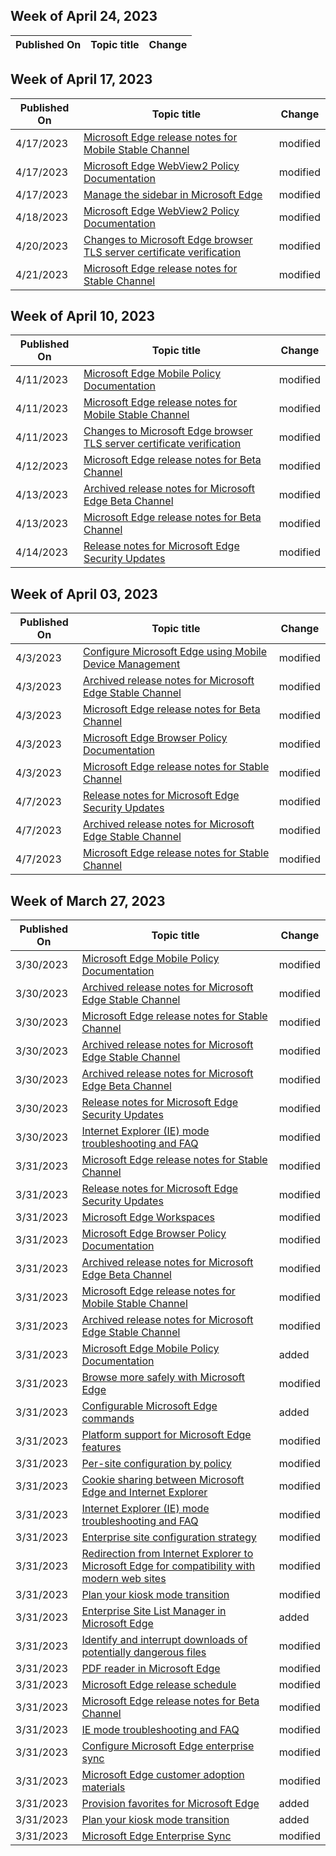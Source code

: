 <!-- This file is generated automatically each week. Changes made to this file will be overwritten.-->



## Week of April 24, 2023


| Published On |Topic title | Change |
|------|------------|--------|


## Week of April 17, 2023


| Published On |Topic title | Change |
|------|------------|--------|
| 4/17/2023 | [Microsoft Edge release notes for Mobile Stable Channel](/DeployEdge/microsoft-edge-relnote-mobile-stable-channel) | modified |
| 4/17/2023 | [Microsoft Edge WebView2 Policy Documentation](/DeployEdge/microsoft-edge-webview-policies) | modified |
| 4/17/2023 | [Manage the sidebar in Microsoft Edge](/DeployEdge/microsoft-edge-sidebar) | modified |
| 4/18/2023 | [Microsoft Edge WebView2 Policy Documentation](/DeployEdge/microsoft-edge-webview-policies) | modified |
| 4/20/2023 | [Changes to Microsoft Edge browser TLS server certificate verification](/DeployEdge/microsoft-edge-security-cert-verification) | modified |
| 4/21/2023 | [Microsoft Edge release notes for Stable Channel](/DeployEdge/microsoft-edge-relnote-stable-channel) | modified |


## Week of April 10, 2023


| Published On |Topic title | Change |
|------|------------|--------|
| 4/11/2023 | [Microsoft Edge Mobile Policy Documentation](/DeployEdge/microsoft-edge-mobile-policies) | modified |
| 4/11/2023 | [Microsoft Edge release notes for Mobile Stable Channel](/DeployEdge/microsoft-edge-relnote-mobile-stable-channel) | modified |
| 4/11/2023 | [Changes to Microsoft Edge browser TLS server certificate verification](/DeployEdge/microsoft-edge-security-cert-verification) | modified |
| 4/12/2023 | [Microsoft Edge release notes for Beta Channel](/DeployEdge/microsoft-edge-relnote-beta-channel) | modified |
| 4/13/2023 | [Archived release notes for Microsoft Edge Beta Channel](/DeployEdge/microsoft-edge-relnote-archive-beta-channel) | modified |
| 4/13/2023 | [Microsoft Edge release notes for Beta Channel](/DeployEdge/microsoft-edge-relnote-beta-channel) | modified |
| 4/14/2023 | [Release notes for Microsoft Edge Security Updates](/DeployEdge/microsoft-edge-relnotes-security) | modified |


## Week of April 03, 2023


| Published On |Topic title | Change |
|------|------------|--------|
| 4/3/2023 | [Configure Microsoft Edge using Mobile Device Management](/DeployEdge/configure-edge-with-mdm) | modified |
| 4/3/2023 | [Archived release notes for Microsoft Edge Stable Channel](/DeployEdge/microsoft-edge-relnote-archive-stable-channel) | modified |
| 4/3/2023 | [Microsoft Edge release notes for Beta Channel](/DeployEdge/microsoft-edge-relnote-beta-channel) | modified |
| 4/3/2023 | [Microsoft Edge Browser Policy Documentation](/DeployEdge/microsoft-edge-policies) | modified |
| 4/3/2023 | [Microsoft Edge release notes for Stable Channel](/DeployEdge/microsoft-edge-relnote-stable-channel) | modified |
| 4/7/2023 | [Release notes for Microsoft Edge Security Updates](/DeployEdge/microsoft-edge-relnotes-security) | modified |
| 4/7/2023 | [Archived release notes for Microsoft Edge Stable Channel](/DeployEdge/microsoft-edge-relnote-archive-stable-channel) | modified |
| 4/7/2023 | [Microsoft Edge release notes for Stable Channel](/DeployEdge/microsoft-edge-relnote-stable-channel) | modified |


## Week of March 27, 2023


| Published On |Topic title | Change |
|------|------------|--------|
| 3/30/2023 | [Microsoft Edge Mobile Policy Documentation](/DeployEdge/microsoft-edge-mobile-policies) | modified |
| 3/30/2023 | [Archived release notes for Microsoft Edge Stable Channel](/DeployEdge/microsoft-edge-relnote-archive-stable-channel) | modified |
| 3/30/2023 | [Microsoft Edge release notes for Stable Channel](/DeployEdge/microsoft-edge-relnote-stable-channel) | modified |
| 3/30/2023 | [Archived release notes for Microsoft Edge Stable Channel](/DeployEdge/microsoft-edge-relnote-archive-mobile-stable-channel) | modified |
| 3/30/2023 | [Archived release notes for Microsoft Edge Beta Channel](/DeployEdge/microsoft-edge-relnote-archive-beta-channel) | modified |
| 3/30/2023 | [Release notes for Microsoft Edge Security Updates](/DeployEdge/microsoft-edge-relnotes-security) | modified |
| 3/30/2023 | [Internet Explorer (IE) mode troubleshooting and FAQ](/DeployEdge/edge-ie-mode-faq) | modified |
| 3/31/2023 | [Microsoft Edge release notes for Stable Channel](/DeployEdge/microsoft-edge-relnote-stable-channel) | modified |
| 3/31/2023 | [Release notes for Microsoft Edge Security Updates](/DeployEdge/microsoft-edge-relnotes-security) | modified |
| 3/31/2023 | [Microsoft Edge Workspaces](/DeployEdge/microsoft-edge-workspaces) | modified |
| 3/31/2023 | [Microsoft Edge Browser Policy Documentation](/DeployEdge/microsoft-edge-policies) | modified |
| 3/31/2023 | [Archived release notes for Microsoft Edge Beta Channel](/DeployEdge/microsoft-edge-relnote-archive-beta-channel) | modified |
| 3/31/2023 | [Microsoft Edge release notes for Mobile Stable Channel](/DeployEdge/microsoft-edge-relnote-mobile-stable-channel) | modified |
| 3/31/2023 | [Archived release notes for Microsoft Edge Stable Channel](/DeployEdge/microsoft-edge-relnote-archive-stable-channel) | modified |
| 3/31/2023 | [Microsoft Edge Mobile Policy Documentation](/DeployEdge/microsoft-edge-mobile-policies) | added |
| 3/31/2023 | [Browse more safely with Microsoft Edge](/DeployEdge/microsoft-edge-security-browse-safer) | modified |
| 3/31/2023 | [Configurable Microsoft Edge commands](/DeployEdge/edge-learnmore-configurable-edge-commands) | added |
| 3/31/2023 | [Platform support for Microsoft Edge features](/DeployEdge/microsoft-edge-platform-feature-matrix) | modified |
| 3/31/2023 | [Per-site configuration by policy](/DeployEdge/per-site-configuration-by-policy) | modified |
| 3/31/2023 | [Cookie sharing between Microsoft Edge and Internet Explorer](/DeployEdge/edge-ie-mode-add-guidance-cookieshare) | modified |
| 3/31/2023 | [Internet Explorer (IE) mode troubleshooting and FAQ](/DeployEdge/edge-ie-mode-faq) | modified |
| 3/31/2023 | [Enterprise site configuration strategy](/DeployEdge/edge-ie-mode-sitelist) | modified |
| 3/31/2023 | [Redirection from Internet Explorer to Microsoft Edge for compatibility with modern web sites](/DeployEdge/edge-learnmore-neededge) | modified |
| 3/31/2023 | [Plan your kiosk mode transition](/DeployEdge/microsoft-edge-kiosk-mode-transition-plan) | modified |
| 3/31/2023 | [Enterprise Site List Manager in Microsoft Edge ](/DeployEdge/edge-ie-mode-site-list-manager) | added |
| 3/31/2023 | [Identify and interrupt downloads of potentially dangerous files](/DeployEdge/microsoft-edge-security-downloads-interruptions) | modified |
| 3/31/2023 | [PDF reader in Microsoft Edge](/DeployEdge/microsoft-edge-pdf) | modified |
| 3/31/2023 | [Microsoft Edge release schedule](/DeployEdge/microsoft-edge-release-schedule) | modified |
| 3/31/2023 | [Microsoft Edge release notes for Beta Channel](/DeployEdge/microsoft-edge-relnote-beta-channel) | modified |
| 3/31/2023 | [IE mode troubleshooting and FAQ](/DeployEdge/edge-ie-mode-faq) | modified |
| 3/31/2023 | [Configure Microsoft Edge enterprise sync](/DeployEdge/microsoft-edge-enterprise-sync) | modified |
| 3/31/2023 | [Microsoft Edge customer adoption materials](/DeployEdge/microsoft-edge-customer-adoption-kit) | modified |
| 3/31/2023 | [Provision favorites for Microsoft Edge](/DeployEdge/edge-learnmore-provision-favorites) | added |
| 3/31/2023 | [Plan your kiosk mode transition](/DeployEdge/microsoft-edge-kiosk-mode-transition-plan) | added |
| 3/31/2023 | [Microsoft Edge Enterprise Sync](/DeployEdge/microsoft-edge-enterprise-sync) | modified |
